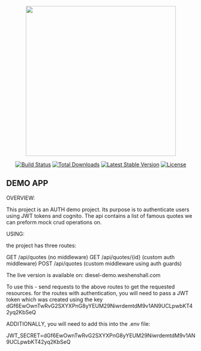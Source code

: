 <p align="center"><a href="https://laravel.com" target="_blank"><img src="https://raw.githubusercontent.com/laravel/art/master/logo-lockup/5%20SVG/2%20CMYK/1%20Full%20Color/laravel-logolockup-cmyk-red.svg" width="400"></a></p>

<p align="center">
<a href="https://travis-ci.org/laravel/framework"><img src="https://travis-ci.org/laravel/framework.svg" alt="Build Status"></a>
<a href="https://packagist.org/packages/laravel/framework"><img src="https://img.shields.io/packagist/dt/laravel/framework" alt="Total Downloads"></a>
<a href="https://packagist.org/packages/laravel/framework"><img src="https://img.shields.io/packagist/v/laravel/framework" alt="Latest Stable Version"></a>
<a href="https://packagist.org/packages/laravel/framework"><img src="https://img.shields.io/packagist/l/laravel/framework" alt="License"></a>
</p>

## DEMO APP

OVERVIEW: 

This project is an AUTH demo project. Its purpose is to authenticate users using JWT tokens and cognito.
The api contains a list of famous quotes we can preform mock crud operations on.

USING:

the project has three routes:

GET /api/quotes    (no middleware)
GET /api/quotes/{id} (custom auth middleware)
POST /api/quotes (custom middleware using auth guards)

The live version is available on: diesel-demo.weshenshall.com

To use this - send requests to the above routes to get the requested resources. for the routes with authentication, you will need to pass a JWT token which was created using the key dGf6EwOwnTwRvG2SXYXPnG8yYEUM29NiwrdemtdM9v1AN9UCLpwbKT42yq2KbSeQ

ADDITIONALLY, you will need to add this into the .env file: 

JWT_SECRET=dGf6EwOwnTwRvG2SXYXPnG8yYEUM29NiwrdemtdM9v1AN9UCLpwbKT42yq2KbSeQ

